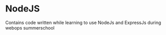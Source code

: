 # NodeJS
Contains code written while learning to use NodeJs and ExpressJs during webops summerschool
